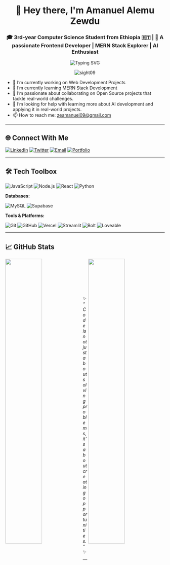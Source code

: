 <h1 align="center">👋 Hey there, I'm Amanuel Alemu Zewdu  
<h3 align="center">🎓 3rd-year Computer Science Student from Ethiopia 🇪🇹  | 🚀 A passionate Frontend Developer | MERN Stack Explorer | AI Enthusiast </h3>
 
<p align="center">
  <img src="https://readme-typing-svg.demolab.com?font=Fira+Code&duration=4000&pause=1000&center=true&width=435&lines=Computer+Science+Student;Full-Stack+Web+Developer;AI+Developer;Always+learning+new+things!" alt="Typing SVG" />
</p>

 <p align="center">
  <img align="center" src="https://komarev.com/ghpvc/?username=sight09&label=Profile%20views&color=0e75b6&style=flat" alt="sight09" />
</p>

- 🔭 I’m currently working on Web Development Projects
- 🌱 I’m currently learning MERN Stack Development
- 👯 I’m passionate about collaborating on Open Source projects that tackle real-world challenges.
- 🤔 I’m looking for help with learning more about AI development and applying it in real-world projects.
- 📫 How to reach me: zeamanuel09@gmail.com
  


  

---

## 🌐 Connect With Me  

[![LinkedIn](https://img.shields.io/badge/LinkedIn-blue?logo=linkedin&logoColor=white)](https://www.linkedin.com/in/amanuel-alemu-zewdu/)
[![Twitter](https://img.shields.io/badge/Twitter-black?logo=x&logoColor=white)](https://x.com/Sightzeronine)
[![Email](https://img.shields.io/badge/Email-D14836?logo=gmail&logoColor=white)](mailto:zeamanuel09@gmail.com)
[![Portfolio](https://img.shields.io/badge/Portfolio-ff5722?logo=web&logoColor=white)](#)

---

## 🛠 Tech Toolbox  

![JavaScript](https://img.shields.io/badge/JavaScript-F7DF1E?logo=javascript&logoColor=black)
![Node.js](https://img.shields.io/badge/Node.js-339933?logo=node.js&logoColor=white)
![React](https://img.shields.io/badge/React-20232A?logo=react&logoColor=61DAFB)
![Python](https://img.shields.io/badge/Python-3776AB?logo=python&logoColor=white)
<!--![Django](https://img.shields.io/badge/Django-092E20?logo=django&logoColor=white)
![Next.js](https://img.shields.io/badge/Next.js-000000?logo=next.js&logoColor=white)  -->

**Databases:**  

![MySQL](https://img.shields.io/badge/MySQL-005C84?logo=mysql&logoColor=white)
![Supabase](https://img.shields.io/badge/Supabase-3ECF8E?logo=supabase&logoColor=white)
<!--![PostgreSQL](https://img.shields.io/badge/PostgreSQL-316192?logo=postgresql&logoColor=white)-->
 

**Tools & Platforms:**  

![Git](https://img.shields.io/badge/Git-F05032?logo=git&logoColor=white)
![GitHub](https://img.shields.io/badge/GitHub-333?logo=github&logoColor=white)
![Vercel](https://img.shields.io/badge/Vercel-000000?logo=vercel&logoColor=white)
![Streamlit](https://img.shields.io/badge/Streamlit-FF4B4B?logo=streamlit&logoColor=white)
![Bolt](https://img.shields.io/badge/Bolt_AI-00BFFF?logo=thunderbird&logoColor=white)
![Loveable](https://img.shields.io/badge/Loveable-FF69B4?logo=heart&logoColor=white)


---

 ## 📈 GitHub Stats  

<!--<p align="center">  
  <img src="https://github-readme-stats.vercel.app/api?username=sight09&show_icons=true&theme=radical" alt="GitHub Stats" width="48%" />  
  <img src="https://github-readme-streak-stats.herokuapp.com/?user=sight09&theme=radical" alt="GitHub Streak" width="48%" />  
</p>  
-->
<p>
  <img align="left" width="48%" src="https://github-readme-stats.vercel.app/api/top-langs/?username=sight09&layout=compact&theme=tokyonight" />
  <img align="right" width="48%" src="https://github-readme-stats.vercel.app/api?username=sight09&show_icons=true&theme=tokyonight" />
</p>
<br/><br/><br/><br/><br/><br/>

✨ *“Code is not just about solving problems, it’s about creating opportunities.”* ✨   

---


<!--
**sight09/sight09** is a ✨ _special_ ✨ repository because its `README.md` (this file) appears on your GitHub profile.

Here are some ideas to get you started:




<!--
**sight09/sight09** is a ✨ _special_ ✨ repository because its `README.md` (this file) appears on your GitHub profile.

Here are some ideas to get you started:

- 🔭 I’m currently working on ...
- 🌱 I’m currently learning ...
- 👯 I’m looking to collaborate on ...
- 🤔 I’m looking for help with ...
- 💬 Ask me about ...
- 📫 How to reach me: ...
- 😄 Pronouns: ...
- ⚡ Fun fact: ...
-->
